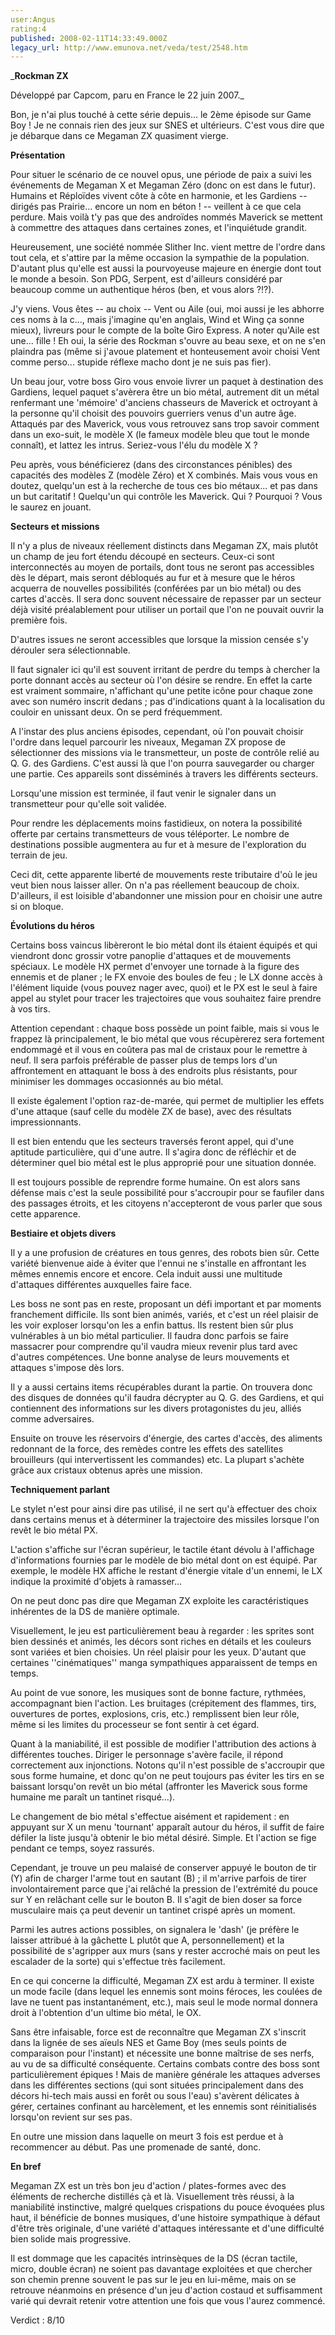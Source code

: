 ```yaml
---
user:Angus
rating:4
published: 2008-02-11T14:33:49.000Z
legacy_url: http://www.emunova.net/veda/test/2548.htm
---
```

_**Rockman ZX**  

  

Développé par Capcom, paru en France le 22 juin 2007\._  

  

  

Bon, je n'ai plus touché à cette série depuis... le 2ème épisode sur Game Boy ! Je ne connais rien des jeux sur SNES et ultérieurs. C'est vous dire que je débarque dans ce Megaman ZX quasiment vierge.  

  

**Présentation**  

  

Pour situer le scénario de ce nouvel opus, une période de paix a suivi les événements de Megaman X et Megaman Zéro (donc on est dans le futur). Humains et Réploïdes vivent côte à côte en harmonie, et les Gardiens -- dirigés pas Prairie... encore un nom en béton ! -- veillent à ce que cela perdure. Mais voilà t'y pas que des androïdes nommés Maverick se mettent à commettre des attaques dans certaines zones, et l'inquiétude grandit.  

Heureusement, une société nommée Slither Inc. vient mettre de l'ordre dans tout cela, et s'attire par la même occasion la sympathie de la population. D'autant plus qu'elle est aussi la pourvoyeuse majeure en énergie dont tout le monde a besoin. Son PDG, Serpent, est d'ailleurs considéré par beaucoup comme un authentique héros (ben, et vous alors ?!?).  

  

J'y viens. Vous êtes -- au choix -- Vent ou Aile (oui, moi aussi je les abhorre ces noms à la c..., mais j'imagine qu'en anglais, Wind et Wing ça sonne mieux), livreurs pour le compte de la boîte Giro Express. A noter qu'Aile est une... fille ! Eh oui, la série des Rockman s'ouvre au beau sexe, et on ne s'en plaindra pas (même si j'avoue platement et honteusement avoir choisi Vent comme perso... stupide réflexe macho dont je ne suis pas fier).  

  

Un beau jour, votre boss Giro vous envoie livrer un paquet à destination des Gardiens, lequel paquet s'avèrera être un bio métal, autrement dit un métal renfermant une 'mémoire' d'anciens chasseurs de Maverick et octroyant à la personne qu'il choisit des pouvoirs guerriers venus d'un autre âge. Attaqués par des Maverick, vous vous retrouvez sans trop savoir comment dans un exo-suit, le modèle X (le fameux modèle bleu que tout le monde connaît), et lattez les intrus. Seriez-vous l'élu du modèle X ?  

Peu après, vous bénéficierez (dans des circonstances pénibles) des capacités des modèles Z (modèle Zéro) et X combinés. Mais vous vous en doutez, quelqu'un est à la recherche de tous ces bio métaux... et pas dans un but caritatif ! Quelqu'un qui contrôle les Maverick. Qui ? Pourquoi ? Vous le saurez en jouant.  

  

**Secteurs et missions**  

  

Il n'y a plus de niveaux réellement distincts dans Megaman ZX, mais plutôt un champ de jeu fort étendu découpé en secteurs. Ceux-ci sont interconnectés au moyen de portails, dont tous ne seront pas accessibles dès le départ, mais seront débloqués au fur et à mesure que le héros acquerra de nouvelles possibilités (conférées par un bio métal) ou des cartes d'accès. Il sera donc souvent nécessaire de repasser par un secteur déjà visité préalablement pour utiliser un portail que l'on ne pouvait ouvrir la première fois.  

D'autres issues ne seront accessibles que lorsque la mission censée s'y dérouler sera sélectionnable.  

Il faut signaler ici qu'il est souvent irritant de perdre du temps à chercher la porte donnant accès au secteur où l'on désire se rendre. En effet la carte est vraiment sommaire, n'affichant qu'une petite icône pour chaque zone avec son numéro inscrit dedans ; pas d'indications quant à la localisation du couloir en unissant deux. On se perd fréquemment.  

  

A l'instar des plus anciens épisodes, cependant, où l'on pouvait choisir l'ordre dans lequel parcourir les niveaux, Megaman ZX propose de sélectionner des missions via le transmetteur, un poste de contrôle relié au Q. G. des Gardiens. C'est aussi là que l'on pourra sauvegarder ou charger une partie. Ces appareils sont disséminés à travers les différents secteurs.  

Lorsqu'une mission est terminée, il faut venir le signaler dans un transmetteur pour qu'elle soit validée.  

  

Pour rendre les déplacements moins fastidieux, on notera la possibilité offerte par certains transmetteurs de vous téléporter. Le nombre de destinations possible augmentera au fur et à mesure de l'exploration du terrain de jeu.  

  

Ceci dit, cette apparente liberté de mouvements reste tributaire d'où le jeu veut bien nous laisser aller. On n'a pas réellement beaucoup de choix. D'ailleurs, il est loisible d'abandonner une mission pour en choisir une autre si on bloque.  

  

**Évolutions du héros**  

  

Certains boss vaincus libèreront le bio métal dont ils étaient équipés et qui viendront donc grossir votre panoplie d'attaques et de mouvements spéciaux. Le modèle HX permet d'envoyer une tornade à la figure des ennemis et de planer ; le FX envoie des boules de feu ; le LX donne accès à l'élément liquide (vous pouvez nager avec, quoi) et le PX est le seul à faire appel au stylet pour tracer les trajectoires que vous souhaitez faire prendre à vos tirs.  

Attention cependant : chaque boss possède un point faible, mais si vous le frappez là principalement, le bio métal que vous récupèrerez sera fortement endommagé et il vous en coûtera pas mal de cristaux pour le remettre à neuf. Il sera parfois préférable de passer plus de temps lors d'un affrontement en attaquant le boss à des endroits plus résistants, pour minimiser les dommages occasionnés au bio métal.  

Il existe également l'option raz-de-marée, qui permet de multiplier les effets d'une attaque (sauf celle du modèle ZX de base), avec des résultats impressionnants.  

  

Il est bien entendu que les secteurs traversés feront appel, qui d'une aptitude particulière, qui d'une autre. Il s'agira donc de réfléchir et de déterminer quel bio métal est le plus approprié pour une situation donnée.  

  

Il est toujours possible de reprendre forme humaine. On est alors sans défense mais c'est la seule possibilité pour s'accroupir pour se faufiler dans des passages étroits, et les citoyens n'accepteront de vous parler que sous cette apparence.  

  

**Bestiaire et objets divers**  

  

Il y a une profusion de créatures en tous genres, des robots bien sûr. Cette variété bienvenue aide à éviter que l'ennui ne s'installe en affrontant les mêmes ennemis encore et encore. Cela induit aussi une multitude d'attaques différentes auxquelles faire face.  

Les boss ne sont pas en reste, proposant un défi important et par moments franchement difficile. Ils sont bien animés, variés, et c'est un réel plaisir de les voir exploser lorsqu'on les a enfin battus. Ils restent bien sûr plus vulnérables à un bio métal particulier. Il faudra donc parfois se faire massacrer pour comprendre qu'il vaudra mieux revenir plus tard avec d'autres compétences. Une bonne analyse de leurs mouvements et attaques s'impose dès lors.  

  

Il y a aussi certains items récupérables durant la partie. On trouvera donc des disques de données qu'il faudra décrypter au Q. G. des Gardiens, et qui contiennent des informations sur les divers protagonistes du jeu, alliés comme adversaires.  

Ensuite on trouve les réservoirs d'énergie, des cartes d'accès, des aliments redonnant de la force, des remèdes contre les effets des satellites brouilleurs (qui intervertissent les commandes) etc. La plupart s'achète grâce aux cristaux obtenus après une mission.  

  

**Techniquement parlant**  

  

Le stylet n'est pour ainsi dire pas utilisé, il ne sert qu'à effectuer des choix dans certains menus et à déterminer la trajectoire des missiles lorsque l'on revêt le bio métal PX.  

L'action s'affiche sur l'écran supérieur, le tactile étant dévolu à l'affichage d'informations fournies par le modèle de bio métal dont on est équipé. Par exemple, le modèle HX affiche le restant d'énergie vitale d'un ennemi, le LX indique la proximité d'objets à ramasser...  

On ne peut donc pas dire que Megaman ZX exploite les caractéristiques inhérentes de la DS de manière optimale.  

  

Visuellement, le jeu est particulièrement beau à regarder : les sprites sont bien dessinés et animés, les décors sont riches en détails et les couleurs sont variées et bien choisies. Un réel plaisir pour les yeux. D'autant que certaines ''cinématiques'' manga sympathiques apparaissent de temps en temps.  

  

Au point de vue sonore, les musiques sont de bonne facture, rythmées, accompagnant bien l'action. Les bruitages (crépitement des flammes, tirs, ouvertures de portes, explosions, cris, etc.) remplissent bien leur rôle, même si les limites du processeur se font sentir à cet égard.  

  

Quant à la maniabilité, il est possible de modifier l'attribution des actions à différentes touches. Diriger le personnage s'avère facile, il répond correctement aux injonctions. Notons qu'il n'est possible de s'accroupir que sous forme humaine, et donc qu'on ne peut toujours pas éviter les tirs en se baissant lorsqu'on revêt un bio métal (affronter les Maverick sous forme humaine me paraît un tantinet risqué...).  

Le changement de bio métal s'effectue aisément et rapidement : en appuyant sur X un menu 'tournant' apparaît autour du héros, il suffit de faire défiler la liste jusqu'à obtenir le bio métal désiré. Simple. Et l'action se fige pendant ce temps, soyez rassurés.  

Cependant, je trouve un peu malaisé de conserver appuyé le bouton de tir (Y) afin de charger l'arme tout en sautant (B) ; il m'arrive parfois de tirer involontairement parce que j'ai relâché la pression de l'extrémité du pouce sur Y en relâchant celle sur le bouton B. Il s'agit de bien doser sa force musculaire mais ça peut devenir un tantinet crispé après un moment.  

Parmi les autres actions possibles, on signalera le 'dash' (je préfère le laisser attribué à la gâchette L plutôt que A, personnellement) et la possibilité de s'agripper aux murs (sans y rester accroché mais on peut les escalader de la sorte) qui s'effectue très facilement.  

  

En ce qui concerne la difficulté, Megaman ZX est ardu à terminer. Il existe un mode facile (dans lequel les ennemis sont moins féroces, les coulées de lave ne tuent pas instantanément, etc.), mais seul le mode normal donnera droit à l'obtention d'un ultime bio métal, le OX.  

Sans être infaisable, force est de reconnaître que Megaman ZX s'inscrit dans la lignée de ses aïeuls NES et Game Boy (mes seuls points de comparaison pour l'instant) et nécessite une bonne maîtrise de ses nerfs, au vu de sa difficulté conséquente. Certains combats contre des boss sont particulièrement épiques ! Mais de manière générale les attaques adverses dans les différentes sections (qui sont situées principalement dans des décors hi-tech mais aussi en forêt ou sous l'eau) s'avèrent délicates à gérer, certaines confinant au harcèlement, et les ennemis sont réinitialisés lorsqu'on revient sur ses pas.  

En outre une mission dans laquelle on meurt 3 fois est perdue et à recommencer au début. Pas une promenade de santé, donc.  

  

**En bref**  

  

Megaman ZX est un très bon jeu d'action / plates-formes avec des éléments de recherche distillés çà et là. Visuellement très réussi, à la maniabilité instinctive, malgré quelques crispations du pouce évoquées plus haut, il bénéficie de bonnes musiques, d'une histoire sympathique à défaut d'être très originale, d'une variété d'attaques intéressante et d'une difficulté bien solide mais progressive.  

Il est dommage que les capacités intrinsèques de la DS (écran tactile, micro, double écran) ne soient pas davantage exploitées et que chercher son chemin prenne souvent le pas sur le jeu en lui-même, mais on se retrouve néanmoins en présence d'un jeu d'action costaud et suffisamment varié qui devrait retenir votre attention une fois que vous l'aurez commencé.  

  

Verdict : 8/10